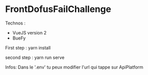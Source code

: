 # FrontDofusFailChallenge

Technos : 
- VueJS version 2
- BueFy

First step :
yarn install

second step :
yarn run serve

Infos:
Dans le '.env' tu peux modifier l'url qui tappe sur ApiPlatform
